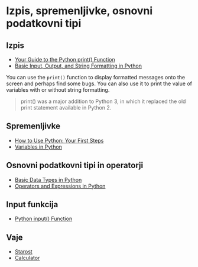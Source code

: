 # Izpis, spremenljivke, osnovni podatkovni tipi

## Izpis
- [Your Guide to the Python print() Function](https://realpython.com/python-print/)
- [Basic Input, Output, and String Formatting in Python](https://realpython.com/python-input-output/)

You can use the `print()` function to display formatted messages onto the screen and perhaps find some bugs. You can also use it to print the value of variables with or without string formatting.

> print() was a major addition to Python 3, in which it replaced the old print statement available in Python 2.

## Spremenljivke
- [How to Use Python: Your First Steps](https://realpython.com/python-first-steps/)
- [Variables in Python](https://realpython.com/python-variables/)

## Osnovni podatkovni tipi in operatorji
- [Basic Data Types in Python](https://realpython.com/python-data-types/)
- [Operators and Expressions in Python](https://realpython.com/python-operators-expressions/)

## Input funkcija
- [Python input() Function](https://www.w3schools.com/python/ref_func_input.asp)

## Vaje
- [Starost](./exercises/starost.py)
- [Calculator](./exercises/basic_calculator.py)
